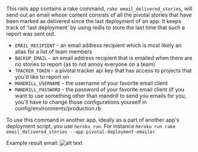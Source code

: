 This rails app contains a rake command, `rake email_delivered_stories`, will send out an email whose content consists of
all the pivotal stories that have been marked as delivered since the last deployment of an app. It keeps track of 'last deployment'
by using redis to store the last time that such a report was sent out.
* `EMAIL_RECIPIENT` - an email address recipient which is most likely an alias for a list of team members
* `BACKUP_EMAIL` - an email address recipient that is emailed when there are no stories to report (as to not annoy everyone on a team)
* `TRACKER_TOKEN` - a pivotal tracker api key that has access to projects that you'd like to report on
* `MANDRILL_USERNAME` - the username of your favorite email client
* `MANDRILL_PASSWORD` - the password of your favorite email client (if you want to use something other than mandrill to send you emails for you, you'll have to change those configurations yourself in config/environments/production.rb

To use this command in another app, ideally as a part of another app's deployment script, you use `heroku run`.
For instance `heroku run rake email_delivered_stories --app pivotal-deployment-emailer`


Example result email:
![alt text](http://vts-monosnap.s3.amazonaws.com/Production_releases_since_071315_-_nathan.owenviewthespace.com_-_VTS_Mail_2015-07-14_10-35-36.png)


